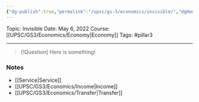 ```yaml
---
{"dg-publish":true,"permalink":"/upsc/gs-3/economics/invisible/","dgHomeLink":true,"dgPassFrontmatter":false}
---
```


Topic: Invisible
Date: May 6, 2022
Course:[[UPSC/GS3/Economics/Economy|Economy]]
Tags: #pillar3 

---

> [!Question]
> Here is something! 


### Notes
-  [[Service|Service]]
-  [[UPSC/GS3/Economics/Income|Income]]
- [[UPSC/GS3/Economics/Transfer|Transfer]]




